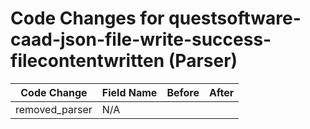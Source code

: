 # Code Changes for questsoftware-caad-json-file-write-success-filecontentwritten (Parser)

| Code Change | Field Name | Before | After |
|-------------|------------|--------|-------|
| removed_parser | N/A |  |  |